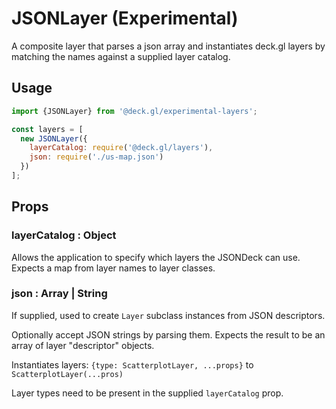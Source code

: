 # JSONLayer (Experimental)

A composite layer that parses a json array and instantiates deck.gl layers by matching the names against a supplied layer catalog.


## Usage

```js
import {JSONLayer} from '@deck.gl/experimental-layers';

const layers = [
  new JSONLayer({
  	layerCatalog: require('@deck.gl/layers'),
  	json: require('./us-map.json')
  })
];
```


## Props

### layerCatalog : Object

Allows the application to specify which layers the JSONDeck can use. Expects a map from layer names to layer classes.


### json : Array | String

If supplied, used to create `Layer` subclass instances from JSON descriptors.

Optionally accept JSON strings by parsing them. Expects the result to be an array of layer "descriptor" objects.


Instantiates layers: `{type: ScatterplotLayer, ...props}` to `ScatterplotLayer(...pros)`

Layer types need to be present in the supplied `layerCatalog` prop.
